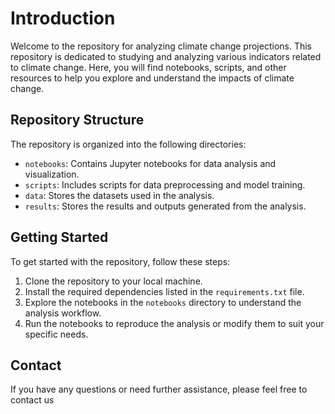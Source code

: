 # Introduction

Welcome to the repository for analyzing climate change projections. This repository is dedicated to studying and analyzing various indicators related to climate change. Here, you will find notebooks, scripts, and other resources to help you explore and understand the impacts of climate change.

## Repository Structure

The repository is organized into the following directories:

- `notebooks`: Contains Jupyter notebooks for data analysis and visualization.
- `scripts`: Includes scripts for data preprocessing and model training.
- `data`: Stores the datasets used in the analysis.
- `results`: Stores the results and outputs generated from the analysis.

## Getting Started

To get started with the repository, follow these steps:

1. Clone the repository to your local machine.
2. Install the required dependencies listed in the `requirements.txt` file.
3. Explore the notebooks in the `notebooks` directory to understand the analysis workflow.
4. Run the notebooks to reproduce the analysis or modify them to suit your specific needs.

## Contact

If you have any questions or need further assistance, please feel free to contact us


